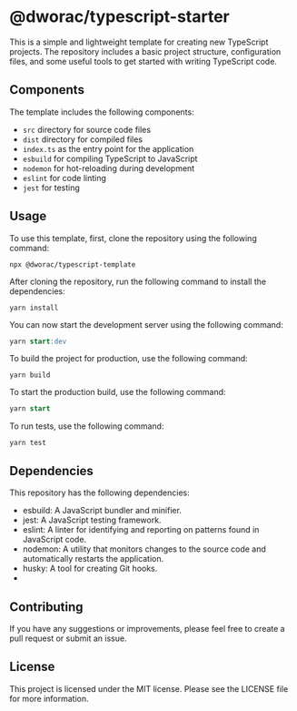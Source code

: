 # @dworac/typescript-starter

This is a simple and lightweight template for creating new TypeScript projects. The repository includes a basic project structure, configuration files, and some useful tools to get started with writing TypeScript code.

## Components
The template includes the following components:

- `src` directory for source code files
- `dist` directory for compiled files
- `index.ts` as the entry point for the application
- `esbuild` for compiling TypeScript to JavaScript
- `nodemon` for hot-reloading during development
- `eslint` for code linting
- `jest` for testing

## Usage
To use this template, first, clone the repository using the following command:

```shell
npx @dworac/typescript-template
```

After cloning the repository, run the following command to install the dependencies:

```shell
yarn install
```
You can now start the development server using the following command:

```sql
yarn start:dev
```
To build the project for production, use the following command:

```shell
yarn build
```
To start the production build, use the following command:

```sql
yarn start
```
To run tests, use the following command:

```shell
yarn test
```

## Dependencies
This repository has the following dependencies:

- esbuild: A JavaScript bundler and minifier.
- jest: A JavaScript testing framework.
- eslint: A linter for identifying and reporting on patterns found in JavaScript code.
- nodemon: A utility that monitors changes to the source code and automatically restarts the application.
- husky: A tool for creating Git hooks.
- 
## Contributing
If you have any suggestions or improvements, please feel free to create a pull request or submit an issue.

## License
This project is licensed under the MIT license. Please see the LICENSE file for more information.


